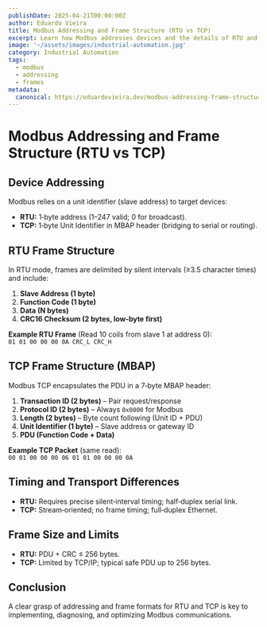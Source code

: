 ```yaml
---
publishDate: 2025-04-21T00:00:00Z
author: Eduardo Vieira
title: Modbus Addressing and Frame Structure (RTU vs TCP)
excerpt: Learn how Modbus addresses devices and the details of RTU and TCP frame formats for reliable communication.
image: '~/assets/images/industrial-automation.jpg'
category: Industrial Automation
tags:
  - modbus
  - addressing
  - frames
metadata:
  canonical: https://eduardovieira.dev/modbus-addressing-frame-structure
---
```


# Modbus Addressing and Frame Structure (RTU vs TCP)

## Device Addressing

Modbus relies on a unit identifier (slave address) to target devices:

- **RTU:** 1‑byte address (1–247 valid; 0 for broadcast).  
- **TCP:** 1‑byte Unit Identifier in MBAP header (bridging to serial or routing).

## RTU Frame Structure

In RTU mode, frames are delimited by silent intervals (≥3.5 character times) and include:

1. **Slave Address (1 byte)**  
2. **Function Code (1 byte)**  
3. **Data (N bytes)**  
4. **CRC16 Checksum (2 bytes, low‑byte first)**

**Example RTU Frame** (Read 10 coils from slave 1 at address 0):  
`01 01 00 00 00 0A CRC_L CRC_H`

## TCP Frame Structure (MBAP)

Modbus TCP encapsulates the PDU in a 7‑byte MBAP header:

1. **Transaction ID (2 bytes)** – Pair request/response  
2. **Protocol ID (2 bytes)** – Always `0x0000` for Modbus  
3. **Length (2 bytes)** – Byte count following (Unit ID + PDU)  
4. **Unit Identifier (1 byte)** – Slave address or gateway ID  
5. **PDU (Function Code + Data)**

**Example TCP Packet** (same read):  
`00 01 00 00 00 06 01 01 00 00 00 0A`

## Timing and Transport Differences

- **RTU:** Requires precise silent‑interval timing; half‑duplex serial link.  
- **TCP:** Stream‑oriented; no frame timing; full‑duplex Ethernet.

## Frame Size and Limits

- **RTU:** PDU + CRC ≤ 256 bytes.  
- **TCP:** Limited by TCP/IP; typical safe PDU up to 256 bytes.

## Conclusion

A clear grasp of addressing and frame formats for RTU and TCP is key to implementing, diagnosing, and optimizing Modbus communications.
